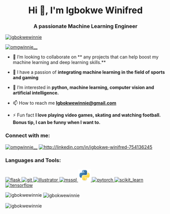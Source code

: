 <h1 align="center">Hi 👋, I'm Igbokwe Winifred</h1>
<h3 align="center">A passionate Machine Learning Engineer</h3>

<p align="left"> <a href="https://github.com/ryo-ma/github-profile-trophy"><img src="https://github-profile-trophy.vercel.app/?username=igbokwewinnie" alt="igbokwewinnie" /></a> </p>

<p align="left"> <a href="https://twitter.com/omgwinnie__" target="blank"><img src="https://img.shields.io/twitter/follow/omgwinnie__?logo=twitter&style=for-the-badge" alt="omgwinnie__" /></a> </p>

- 👯 I’m looking to collaborate on ** any projects that can help boost my machine learning and deep learning skills.**

- 🌱 I have a passion of **integrating machine learning in the field of sports and gaming**

- 💬 I’m interested in **python, machine learning, computer vision and artificial intelligence.**

- 📫 How to reach me **Igbokwewinnie@gmail.com**

- ⚡ Fun fact **I love playing video games, skating and watching football. Bonus tip, I can be funny when I want to.**

<h3 align="left">Connect with me:</h3>
<p align="left">
<a href="https://twitter.com/omgwinnie__" target="blank"><img align="center" src="https://raw.githubusercontent.com/rahuldkjain/github-profile-readme-generator/master/src/images/icons/Social/twitter.svg" alt="omgwinnie__" height="30" width="40" /></a>
<a href="https://linkedin.com/in/http://linkedin.com/in/igbokwe-winifred-754136245" target="blank"><img align="center" src="https://raw.githubusercontent.com/rahuldkjain/github-profile-readme-generator/master/src/images/icons/Social/linked-in-alt.svg" alt="http://linkedin.com/in/igbokwe-winifred-754136245" height="30" width="40" /></a>
</p>

<h3 align="left">Languages and Tools:</h3>
<p align="left"> <a href="https://flask.palletsprojects.com/" target="_blank" rel="noreferrer"> <img src="https://www.vectorlogo.zone/logos/pocoo_flask/pocoo_flask-icon.svg" alt="flask" width="40" height="40"/> </a> <a href="https://git-scm.com/" target="_blank" rel="noreferrer"> <img src="https://www.vectorlogo.zone/logos/git-scm/git-scm-icon.svg" alt="git" width="40" height="40"/> </a> <a href="https://www.adobe.com/in/products/illustrator.html" target="_blank" rel="noreferrer"> <img src="https://www.vectorlogo.zone/logos/adobe_illustrator/adobe_illustrator-icon.svg" alt="illustrator" width="40" height="40"/> </a> <a href="https://www.microsoft.com/en-us/sql-server" target="_blank" rel="noreferrer"> <img src="https://www.svgrepo.com/show/303229/microsoft-sql-server-logo.svg" alt="mssql" width="40" height="40"/> </a> <a href="https://www.python.org" target="_blank" rel="noreferrer"> <img src="https://raw.githubusercontent.com/devicons/devicon/master/icons/python/python-original.svg" alt="python" width="40" height="40"/> </a> <a href="https://pytorch.org/" target="_blank" rel="noreferrer"> <img src="https://www.vectorlogo.zone/logos/pytorch/pytorch-icon.svg" alt="pytorch" width="40" height="40"/> </a> <a href="https://scikit-learn.org/" target="_blank" rel="noreferrer"> <img src="https://upload.wikimedia.org/wikipedia/commons/0/05/Scikit_learn_logo_small.svg" alt="scikit_learn" width="40" height="40"/> </a> <a href="https://www.tensorflow.org" target="_blank" rel="noreferrer"> <img src="https://www.vectorlogo.zone/logos/tensorflow/tensorflow-icon.svg" alt="tensorflow" width="40" height="40"/> </a> </p>

<p><img align="left" src="https://github-readme-stats.vercel.app/api/top-langs?username=igbokwewinnie&show_icons=true&locale=en&layout=compact" alt="igbokwewinnie" /></p>

<p>&nbsp;<img align="center" src="https://github-readme-stats.vercel.app/api?username=igbokwewinnie&show_icons=true&locale=en" alt="igbokwewinnie" /></p>

<p><img align="center" src="https://github-readme-streak-stats.herokuapp.com/?user=igbokwewinnie&" alt="igbokwewinnie" /></p>


<!---
igbokwewinnie/igbokwewinnie is a ✨ special ✨ repository because its `README.md` (this file) appears on your GitHub profile.
You can click the Preview link to take a look at your changes.
--->
